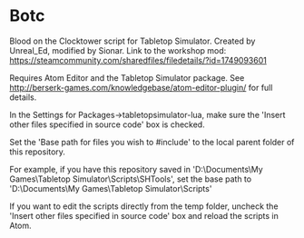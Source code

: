 # Botc


Blood on the Clocktower script for Tabletop Simulator. Created by Unreal_Ed, modified by Sionar.
Link to the workshop mod: https://steamcommunity.com/sharedfiles/filedetails/?id=1749093601


Requires Atom Editor and the Tabletop Simulator package. See http://berserk-games.com/knowledgebase/atom-editor-plugin/ for full details.


In the Settings for Packages->tabletopsimulator-lua, make sure the 'Insert other files specified in source code' box is checked.


Set the 'Base path for files you wish to #include' to the local parent folder of this repository.


For example, if you have this repository saved in 'D:\Documents\My Games\Tabletop Simulator\Scripts\SHTools', set the base path to 'D:\Documents\My Games\Tabletop Simulator\Scripts'


If you want to edit the scripts directly from the temp folder, uncheck the 'Insert other files specified in source code' box and reload the scripts in Atom.
